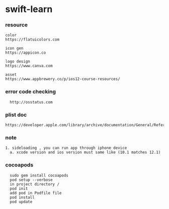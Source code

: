 # swift-learn

### resource
```
color
https://flatuicolors.com

icon gen
https://appicon.co

logo design
https://www.canva.com

asset
https://www.appbrewery.co/p/ios12-course-resources/
```

### error code checking
```
  http://osstatus.com
```

### plist doc
```
https://developer.apple.com/library/archive/documentation/General/Reference/InfoPlistKeyReference/Articles/AboutInformationPropertyListFiles.html
```

### note
```
1. sideloading , you can run app through iphone device
  a. xcode version and ios version must same like (10.1 matches 12.1)

```

### cocoapods

```
  sudo gem install cocoapods
  pod setup --verbose
  in project directory /  
  pod init
  add pod in Podfile file
  pod install
  pod update

```

